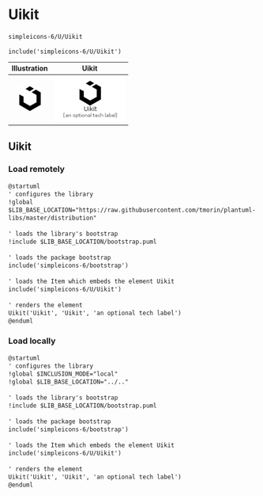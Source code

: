 # Uikit


```text
simpleicons-6/U/Uikit
```

```text
include('simpleicons-6/U/Uikit')
```



| Illustration | Uikit |
| :---: | :---: |
| ![illustration for Illustration](../../simpleicons-6/U/Uikit.png) | ![illustration for Uikit](../../simpleicons-6/U/Uikit.Local.png) |




## Uikit

### Load remotely
```plantuml
@startuml
' configures the library
!global $LIB_BASE_LOCATION="https://raw.githubusercontent.com/tmorin/plantuml-libs/master/distribution"

' loads the library's bootstrap
!include $LIB_BASE_LOCATION/bootstrap.puml

' loads the package bootstrap
include('simpleicons-6/bootstrap')

' loads the Item which embeds the element Uikit
include('simpleicons-6/U/Uikit')

' renders the element
Uikit('Uikit', 'Uikit', 'an optional tech label')
@enduml
```

### Load locally
```plantuml
@startuml
' configures the library
!global $INCLUSION_MODE="local"
!global $LIB_BASE_LOCATION="../.."

' loads the library's bootstrap
!include $LIB_BASE_LOCATION/bootstrap.puml

' loads the package bootstrap
include('simpleicons-6/bootstrap')

' loads the Item which embeds the element Uikit
include('simpleicons-6/U/Uikit')

' renders the element
Uikit('Uikit', 'Uikit', 'an optional tech label')
@enduml
```

